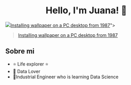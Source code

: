 <div align="center">
<h1 align="center">Hello, I'm <a >Juana!</a> 👋</h1>
</div>
<img src="<blockquote class="imgur-embed-pub" lang="en" data-id="a/jdtGiFS"  ><a href="//imgur.com/a/jdtGiFS">Installing wallpaper on a PC desktop from 1987</a></blockquote><script async src="//s.imgur.com/min/embed.js" charset="utf-8"></script>">
<blockquote class="imgur-embed-pub" lang="en" data-id="a/jdtGiFS"  ><a href="//imgur.com/a/jdtGiFS">Installing wallpaper on a PC desktop from 1987</a></blockquote><script async src="//s.imgur.com/min/embed.js" charset="utf-8"></script>

## Sobre mi

- ⭐ Life explorer ⭐ 
- 📲 Data Lover
- 🌱Industrial Engineer who is learning Data Science 
<br>

